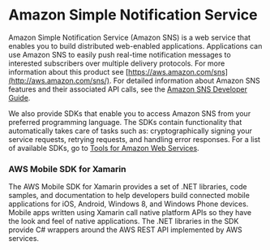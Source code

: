 # Amazon Simple Notification Service
 

Amazon Simple Notification Service (Amazon SNS) is a web service that enables you to build distributed web-enabled applications. Applications can use Amazon SNS to easily push real-time notification messages to interested subscribers over multiple delivery protocols. For more information about this product see [https://aws.amazon.com/sns](http://aws.amazon.com/sns/). For detailed information about Amazon SNS features and their associated API calls, see the [Amazon SNS Developer Guide](https://docs.aws.amazon.com/sns/latest/dg/).

 

We also provide SDKs that enable you to access Amazon SNS from your preferred programming language. The SDKs contain functionality that automatically takes care of tasks such as: cryptographically signing your service requests, retrying requests, and handling error responses. For a list of available SDKs, go to [Tools for Amazon Web Services](http://aws.amazon.com/tools/).






### AWS Mobile SDK for Xamarin






The AWS Mobile SDK for Xamarin provides a set of .NET libraries, code samples, and documentation to help developers build connected mobile applications for iOS, Android, Windows 8, and Windows Phone devices. Mobile apps written using Xamarin call native platform APIs so they have the look and feel of native applications. The .NET libraries in the SDK provide C# wrappers around the AWS REST API implemented by AWS services.